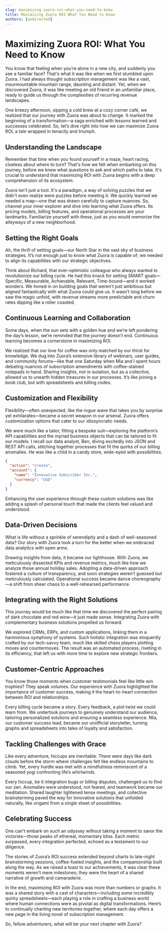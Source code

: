 ```yaml
---
slug: maximizing-zuora-roi-what-you-need-to-know
title: Maximizing Zuora ROI What You Need to Know
authors: [undirected]
---
```



# Maximizing Zuora ROI: What You Need to Know

You know that feeling when you’re alone in a new city, and suddenly you see a familiar face? That's what it was like when we first stumbled upon Zuora. I had always thought subscription management was like a vast, insurmountable mountain range, daunting and distant. Yet, when we discovered Zuora, it was like meeting an old friend in an unfamiliar place, ready to guide us through the complexities of recurring revenue landscapes. 

One breezy afternoon, sipping a cold brew at a cozy corner café, we realized that our journey with Zuora was about to change. It marked the beginning of a transformation—a saga enriched with lessons learned and successes celebrated. So, let’s dive right into how we can maximize Zuora ROI, a tale wrapped in tenacity and triumph.

## Understanding the Landscape

Remember that time when you found yourself in a maze, heart racing, clueless about where to turn? That's how we felt when embarking on this journey, before we knew what questions to ask and which paths to take. It's crucial to understand that maximizing ROI with Zuora begins with a deep comprehension of its ecosystem. 

Zuora isn't just a tool. It's a paradigm, a way of solving puzzles that we didn't even realize were puzzles before meeting it. We quickly learned we needed a map—one that was drawn carefully to capture nuances. So, channel your inner explorer and dive into learning what Zuora offers. Its pricing models, billing features, and operational processes are your landmarks. Familiarize yourself with these, just as you would memorize the alleyways of a new neighborhood.

## Setting the Right Goals

Ah, the thrill of setting goals—our North Star in the vast sky of business strategies. It’s not enough just to know what Zuora is capable of; we needed to align its capabilities with our strategic objectives. 

Think about Richard, that ever-optimistic colleague who always wanted to revolutionize our billing cycle. He had this knack for setting SMART goals—Specific, Measurable, Achievable, Relevant, Time-bound—and it worked wonders. We honed in on building goals that weren't just ambitious but aligned fantastically with what Zuora could give us. It wasn’t long before we saw the magic unfold, with revenue streams more predictable and churn rates dipping like a roller coasted.

## Continuous Learning and Collaboration

Some days, when the sun sets with a golden hue and we’re left pondering the day’s lesson, we’re reminded that the journey doesn’t end. Continuous learning becomes a cornerstone in maximizing ROI. 

We realized that our love for coffee was only matched by our thirst for knowledge. We dug into Zuora’s extensive library of webinars, user guides, and community forums—like that one Saturday when Mia and I spent hours debating nuances of subscription amendments with coffee-stained notepads in hand. Sharing insights, not in isolation, but as a collective, allowed us to unearth hidden treasures in our processes. It’s like joining a book club, but with spreadsheets and billing codes.

## Customization and Flexibility

Flexibility—often unexpected, like the rogue wave that takes you by surprise yet exhilarates—became a secret weapon in our arsenal. Zuora offers customization options that cater to our idiosyncratic needs. 

We were much like a tailor, fitting a bespoke suit—exploring the platform’s API capabilities and the myriad business objects that can be tailored to fit our models. I recall our data analyst, Ben, diving excitedly into JSON and REST API calls, stitching together processes that fit the quirks of our billing anomalies. He was like a child in a candy store, wide-eyed with possibilities.

```json
{
  "action": "create",
  "account": {
    "name": "Innovative Subscriber Inc.",
    "currency": "USD"
  }
}
```

Enhancing the user experience through these custom solutions was like adding a splash of personal touch that made the clients feel valued and understood. 

## Data-Driven Decisions

What is life without a sprinkle of serendipity and a dash of well-seasoned data? Our story with Zuora took a turn for the better when we embraced data analytics with open arms. 

Drawing insights from data, it became our lighthouse. With Zuora, we meticulously dissected KPIs and revenue metrics, much like how we analyze those annual holiday sales. Adopting a data-driven approach fostered a culture of transparency, and soon strategies weren’t guessed but meticulously calculated. Operational success became dance choreography—a shift from sheer chaos to a well-rehearsed performance. 

## Integrating with the Right Solutions

This journey would be much like that time we discovered the perfect pairing of dark chocolate and red wine—it just made sense. Integrating Zuora with complementary business solutions propelled us forward. 

We explored CRMs, ERPs, and custom applications, linking them in a harmonious symphony of systems. Such holistic integration was eloquently crafted by our tech-savvy team, much like skilled chess players plotting moves and countermoves. The result was an automated process, riveting in its efficiency, that left us with more time to explore new strategic frontiers.

## Customer-Centric Approaches

You know those moments when customer testimonials feel like little win trophies? They speak volumes. Our experience with Zuora highlighted the importance of customer success, making it the heart-to-heart connection between ROI and relationships. 

Every billing cycle became a story. Every feedback, a plot twist we could learn from. We undertook journeys to genuinely understand our audience, tailoring personalized solutions and ensuring a seamless experience. Mia, our customer success lead, became our unofficial storyteller, turning graphs and spreadsheets into tales of loyalty and satisfaction.

## Tackling Challenges with Grace

Like every adventure, hiccups are inevitable. There were days like dark clouds before the storm where challenges felt like endless mountains to climb. Yet, every hurdle was met with a mindfulness reminiscent of a seasoned yogi confronting life’s whirlwinds.

Every hiccup, be it integration bugs or billing disputes, challenged us to find our zen. Anomalies were understood, not feared, and teamwork became our meditation. Shared laughter lightened tense meetings, and collective brainstorming paved the way for innovative solutions that unfolded naturally, like origami from a single sheet of possibilities.

## Celebrating Success

One can't embark on such an odyssey without taking a moment to savor the victories—those peaks of ethereal, momentary bliss. Each metric surpassed, every integration perfected, echoed as a testament to our diligence.

The stories of Zuora’s ROI success extended beyond charts to late-night brainstorming sessions, coffee-fueled insights, and the companionship built along the way. As we raised a toast to our achievements, it was clear these moments weren’t mere milestones; they were the heart of a shared narrative of growth and camaraderie.

In the end, maximizing ROI with Zuora was more than numbers or graphs. It was a shared story with a cast of characters—including some incredibly quirky spreadsheets—each playing a role in crafting a business world where human connections were as pivotal as digital transformations. Here’s to continually charting new territories together, where each day offers a new page in the living novel of subscription management. 

So, fellow adventurers, what will be your next chapter with Zuora?